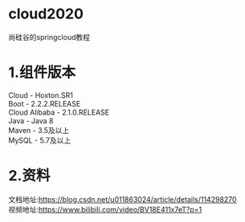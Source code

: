 # cloud2020
尚硅谷的springcloud教程  
# 1.组件版本
  Cloud - Hoxton.SR1  
  Boot - 2.2.2.RELEASE  
  Cloud Alibaba - 2.1.0.RELEASE  
  Java - Java 8  
  Maven - 3.5及以上  
  MySQL - 5.7及以上  
# 2.资料
  文档地址:https://blog.csdn.net/u011863024/article/details/114298270  
  视频地址:https://www.bilibili.com/video/BV18E411x7eT?p=1  
